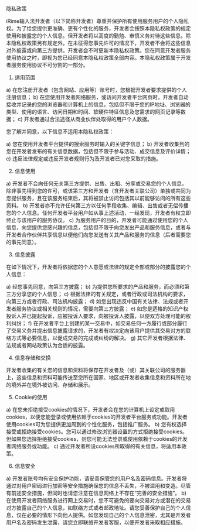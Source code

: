 隐私政策



iRime输入法开发者（以下简称开发者）尊重并保护所有使用服务用户的个人隐私权。为了给您提供更准确、更有个性化的服务，开发者会按照本隐私权政策的规定使用和披露您的个人信息。但开发者将以高度的勤勉、审慎义务对待这些信息。除本隐私权政策另有规定外，在未征得您事先许可的情况下，开发者不会将这些信息对外披露或向第三方提供。开发者会不时更新本隐私权政策。您在同意开发者服务使用协议之时，即视为您已经同意本隐私权政策全部内容。本隐私权政策属于开发者服务使用协议不可分割的一部分。

1. 适用范围

a) 在您注册开发者（包含网站、应用等）账号时，您根据开发者要求提供的个人注册信息；
b) 在您使用开发者网络服务，或访问开发者平台网页时，开发者自动接收并记录的您的浏览器和计算机上的信息，包括但不限于您的IP地址、浏览器的类型、使用的语言、访问日期和时间、软硬件特征信息及您需求的网页记录等数据；
c) 开发者通过合法途径从商业伙伴处取得的用户个人数据。

您了解并同意，以下信息不适用本隐私权政策：

a) 您在使用开发者平台提供的搜索服务时输入的关键字信息；
b) 开发者收集到的您在开发者发布的有关信息数据，包括但不限于参与活动、成交信息及评价详情；
c) 违反法律规定或违反开发者规则行为及开发者已对您采取的措施。

2. 信息使用

a) 开发者不会向任何无关第三方提供、出售、出租、分享或交易您的个人信息，除非事先得到您的许可，或该第三方和开发者（含开发者关联公司）单独或共同为您提供服务，且在该服务结束后，其将被禁止访问包括其以前能够访问的所有这些资料。
b) 开发者亦不允许任何第三方以任何手段收集、编辑、出售或者无偿传播您的个人信息。任何开发者平台用户如从事上述活动，一经发现，开发者有权立即终止与该用户的服务协议。
c) 为服务用户的目的，开发者可能通过使用您的个人信息，向您提供您感兴趣的信息，包括但不限于向您发出产品和服务信息，或者与开发者合作伙伴共享信息以便他们向您发送有关其产品和服务的信息（后者需要您的事先同意）。

3. 信息披露

在如下情况下，开发者将依据您的个人意愿或法律的规定全部或部分的披露您的个人信息：

a) 经您事先同意，向第三方披露；
b) 为提供您所要求的产品和服务，而必须和第三方分享您的个人信息；
c) 根据法律的有关规定，或者行政或司法机构的要求，向第三方或者行政、司法机构披露；
d) 如您出现违反中国有关法律、法规或者开发者服务协议或相关规则的情况，需要向第三方披露；
e) 如您是适格的知识产权投诉人并已提起投诉，应被投诉人要求，向被投诉人披露，以便双方处理可能的权利纠纷；
f) 在开发者平台上创建的某一交易中，如交易任何一方履行或部分履行了交易义务并提出信息披露请求的，开发者有权决定向该用户提供其交易对方的联络方式等必要信息，以促成交易的完成或纠纷的解决。
g) 其它开发者根据法律、法规或者网站政策认为合适的披露。

4. 信息存储和交换

开发者收集的有关您的信息和资料将保存在开发者及（或）其关联公司的服务器上，这些信息和资料可能传送至您所在国家、地区或开发者收集信息和资料所在地的境外并在境外被访问、存储和展示。

5. Cookie的使用

a) 在您未拒绝接受cookies的情况下，开发者会在您的计算机上设定或取用cookies，以便您能登录或使用依赖于cookies的开发者平台服务或功能。开发者使用cookies可为您提供更加周到的个性化服务，包括推广服务。
b) 您有权选择接受或拒绝接受cookies。您可以通过修改浏览器设置的方式拒绝接受cookies。但如果您选择拒绝接受cookies，则您可能无法登录或使用依赖于cookies的开发者网络服务或功能。
c) 通过开发者所设cookies所取得的有关信息，将适用本政策。

6. 信息安全

a) 开发者账号均有安全保护功能，请妥善保管您的用户名及密码信息。开发者将通过对用户密码进行加密等安全措施确保您的信息不丢失，不被滥用和变造。尽管有前述安全措施，但同时也请您注意在信息网络上不存在“完善的安全措施”。
b) 在使用开发者网络服务进行网上交易时，您不可避免的要向交易对方或潜在的交易对方披露自己的个人信息，如联络方式或者邮政地址。请您妥善保护自己的个人信息，仅在必要的情形下向他人提供。如您发现自己的个人信息泄密，尤其是开发者用户名及密码发生泄露，请您立即联络开发者客服，以便开发者采取相应措施。